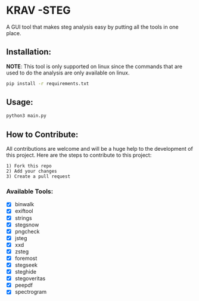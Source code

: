 # KRAV -STEG

A GUI tool that makes steg analysis easy by putting all the tools in one place.

## Installation:

**NOTE**: This tool is only supported on linux since the commands that are used to do the analysis are only available on linux.

```bash
pip install -r requirements.txt
```

## Usage:

```bash
python3 main.py
```

## How to Contribute:

All contributions are welcome and will be a huge help to the development of this project. Here are the steps to contribute to this project:

```
1) Fork this repo
2) Add your changes
3) Create a pull request
```

### Available Tools:

- [x] binwalk
- [x] exiftool
- [x] strings
- [x] stegsnow
- [x] pngcheck
- [x] jsteg
- [x] xxd
- [x] zsteg
- [x] foremost
- [x] stegseek
- [x] steghide
- [x] stegoveritas
- [x] peepdf
- [x] spectrogram
